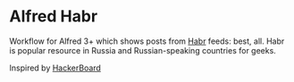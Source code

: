 # Alfred Habr

Workflow for Alfred 3+ which shows posts from [Habr](https://habr.ru) feeds: best, all. Habr is popular resource in Russia and Russian-speaking countries for geeks. 

Inspired by [HackerBoard](https://github.com/vitorgalvao/alfred-workflows/tree/master/HackerBoard)